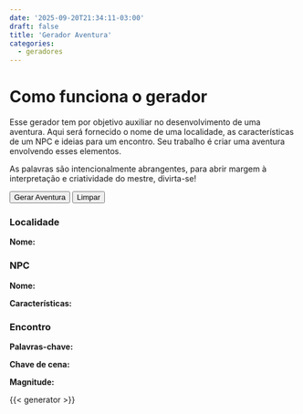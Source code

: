 ```yaml
---
date: '2025-09-20T21:34:11-03:00'
draft: false
title: 'Gerador Aventura'
categories:
  - geradores
---
```


# Como funciona o gerador

Esse gerador tem por objetivo auxiliar no desenvolvimento de uma aventura. Aqui será fornecido o nome de uma 
localidade, as características de um NPC e ideias para um encontro. Seu trabalho é criar uma aventura 
envolvendo esses elementos.

As palavras são intencionalmente abrangentes, para abrir margem à interpretação e criatividade do mestre, divirta-se!

<button class="generator-option" onclick="goGenerateAdventure();">Gerar Aventura</button>
<button class="generator-option" onclick="resetAdventure();">Limpar</button>

<h3>Localidade</h3>

<strong>Nome:</strong> <span id="location-name"></span>

<h3>NPC</h3>

<strong>Nome:</strong> <span id="npc-name"></span>

<strong>Características:</strong> <span id="npc-characteristics"></span>

<h3>Encontro</h3>

<strong>Palavras-chave:</strong> <span id="encounter-plot"></span>

<strong>Chave de cena:</strong> <span id="encounter-type"></span>

<strong>Magnitude:</strong> <span id="encounter-magnitude"></span>

{{< generator >}}
